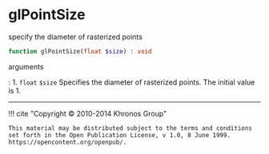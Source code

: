 # glPointSize
specify the diameter of rasterized points

```php
function glPointSize(float $size) : void
```



arguments

:    1. `float` `$size` Specifies the diameter of rasterized points. The initial
    value is 1.



---
     

!!! cite "Copyright © 2010-2014 Khronos Group"

    This material may be distributed subject to the terms and conditions set forth in the Open Publication License, v 1.0, 8 June 1999. https://opencontent.org/openpub/.